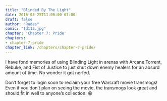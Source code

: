 ```yaml
---
title: "Blinded By The Light"
date: 2016-05-25T11:06:00-07:00
draft: false
author: "Rades"
comic: "fd112.jpg"
chapter: 'Chapter 7: Pride'
chapters:
- chapter-7-pride
chapter_link: /chapters/chapter-7-pride/
---
```


I have fond memories of using Blinding Light in arenas with Arcane Torrent, Rebuke, and Fist of Justice to just shut down enemy healers for an absurd amount of time. No wonder it got nerfed.


Don’t forget to login soon to reclaim your free Warcraft movie transmogs! Even if you don’t plan on seeing the movie, the transmogs look great and should fit in well to anyone’s collection. 😀

